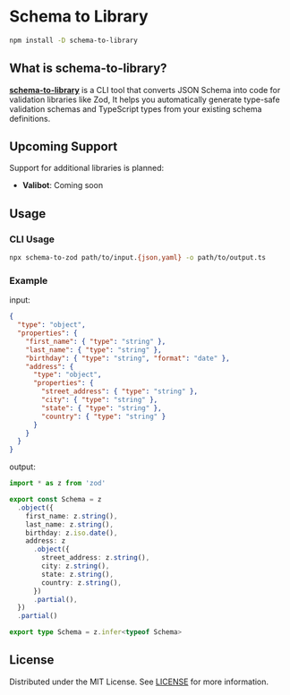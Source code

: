 # Schema to Library

```bash
npm install -D schema-to-library
```

## What is schema-to-library?

**[schema-to-library](https://www.npmjs.com/package/schema-to-library)** is a CLI tool that converts JSON Schema into code for validation libraries like Zod,
It helps you automatically generate type-safe validation schemas and TypeScript types from your existing schema definitions.

## Upcoming Support

Support for additional libraries is planned:

- **Valibot**: Coming soon

## Usage

### CLI Usage

```bash
npx schema-to-zod path/to/input.{json,yaml} -o path/to/output.ts
```

### Example

input:

```json
{
  "type": "object",
  "properties": {
    "first_name": { "type": "string" },
    "last_name": { "type": "string" },
    "birthday": { "type": "string", "format": "date" },
    "address": {
      "type": "object",
      "properties": {
        "street_address": { "type": "string" },
        "city": { "type": "string" },
        "state": { "type": "string" },
        "country": { "type": "string" }
      }
    }
  }
}
```

output:

```ts
import * as z from 'zod'

export const Schema = z
  .object({
    first_name: z.string(),
    last_name: z.string(),
    birthday: z.iso.date(),
    address: z
      .object({
        street_address: z.string(),
        city: z.string(),
        state: z.string(),
        country: z.string(),
      })
      .partial(),
  })
  .partial()

export type Schema = z.infer<typeof Schema>
```

## License

Distributed under the MIT License. See [LICENSE](https://github.com/nakita628/schema-to-libray?tab=MIT-1-ov-file) for more information.